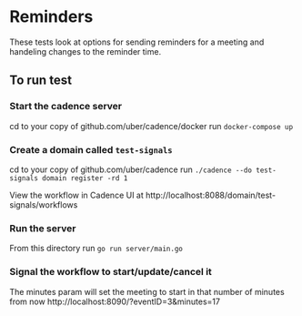 # Reminders
These tests look at options for sending reminders for a meeting and handeling changes to the reminder time.


## To run test

### Start the cadence server
cd to your copy of github.com/uber/cadence/docker
run `docker-compose up`

### Create a domain called `test-signals`
cd to your copy of github.com/uber/cadence
run `./cadence --do test-signals domain register -rd 1`

View the workflow in Cadence UI at http://localhost:8088/domain/test-signals/workflows

### Run the server
From this directory run `go run server/main.go`

### Signal the workflow to start/update/cancel it
The minutes param will set the meeting to start in that number of minutes from now
http://localhost:8090/?eventID=3&minutes=17
